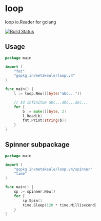 loop
====

loop io.Reader for golang

[![Build Status](https://secure.travis-ci.org/metakeule/loop.png)](http://travis-ci.org/metakeule/loop)

Usage
-----

```go
package main

import (
	"fmt"
	"gopkg.in/metakeule/loop.v4"
)

func main() {
	l := loop.New([]byte("abc..."))

	// ad infinitum abc...abc...abc...
	for {
		b := make([]byte, 2)
		l.Read(b)
		fmt.Print(string(b))
	}
}
```

Spinner subpackage
------------------

```go
package main

import (
    "gopkg.in/metakeule/loop.v4/spinner"
    "time"
)

func main() {
    sp := spinner.New()
    for {
        sp.Spin()
        time.Sleep(120 * time.Millisecond)
    }
}
```

